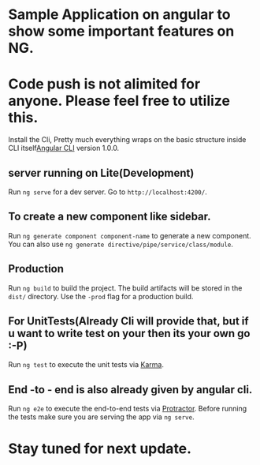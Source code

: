 # Sample Application on angular to show some important features on NG.

# Code push is not alimited for anyone. Please feel free to utilize this.

Install the Cli, Pretty much everything wraps on the basic structure inside CLI itself[Angular CLI](https://github.com/angular/angular-cli) version 1.0.0.

## server running on Lite(Development)

Run `ng serve` for a dev server. Go to `http://localhost:4200/`. 

## To create a new component like sidebar.

Run `ng generate component component-name` to generate a new component. You can also use `ng generate directive/pipe/service/class/module`.

## Production

Run `ng build` to build the project. The build artifacts will be stored in the `dist/` directory. Use the `-prod` flag for a production build.

## For UnitTests(Already Cli will provide that, but if u want to write test on your then its your own go :-P)

Run `ng test` to execute the unit tests via [Karma](https://karma-runner.github.io).

## End -to - end is also already given by angular cli.

Run `ng e2e` to execute the end-to-end tests via [Protractor](http://www.protractortest.org/).
Before running the tests make sure you are serving the app via `ng serve`.

# Stay tuned for next update.
